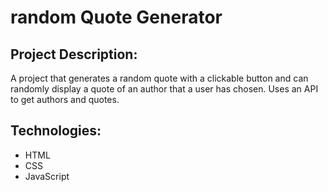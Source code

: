 # random Quote Generator 

## Project Description:

A project that generates a random quote with a clickable button and can randomly display a quote of an author that a user has chosen. Uses an API to get authors and quotes.

## Technologies:

- HTML
- CSS
- JavaScript